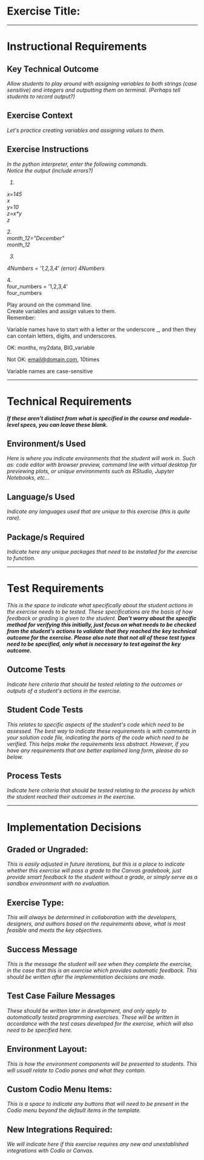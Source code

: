 # Exercise Title:
---
# Instructional Requirements
## Key Technical Outcome
<em>Allow students to play around with assigning variables to both strings (case sensitive) and integers and outputting them on terminal. (Perhaps tell students to record output?)
</em>

## Exercise Context
<em> Let's practice creating variables and assigning values to them.  </em>

## Exercise Instructions
<em>In the python interpreter, enter the following commands.<br>
Notice the output (include errors?)<br>

1. <br>
x=145<br>
x<br>
y=10<br>
z=x*y<br>
z<br>

2.<br>
month_12="December"<br>
month_12<br>

3. <br>
4Numbers = '1,2,3,4'  (error)
4Numbers
</em>

4.<br>
four_numbers = '1,2,3,4'<br>
four_numbers<br>

Play around on the command line.<br>
Create variables and assign values to them.<br>
Remember:<br>

Variable names have to start with a letter or the underscore _, and then they can contain
letters, digits, and underscores.<br>

OK: months, my2data, BIG_variable<br>

Not OK: email@domain.com, 10times<br>

Variable names are case-sensitive<br>

---
# Technical Requirements
<em><strong>If these aren't distinct from what is specified in the course and module-level specs, you can leave these blank.</strong></em>

## Environment/s Used
<em>Here is where you indicate environments that the student will work in. Such as: code editor with browser preview, command line with virtual desktop for previewing plots, or unique environments such as RStudio, Jupyter Notebooks, etc...</em>

## Language/s Used
<em>Indicate any languages used that are unique to this exercise (this is quite rare).</em>

## Package/s Required
<em>Indicate here any unique packages that need to be installed for the exercise to function.</em>

---
# Test Requirements
<em>This is the space to indicate what specifically about the student actions in the exercise needs to be tested. These specifications are the basis of how feedback or grading is given to the student. <strong>Don't worry about the specific method for verifying this initially, just focus on what needs to be checked from the student's actions to validate that they reached the key technical outcome for the exercise. Please also note that not all of these test types need to be specified, only what is necessary to test against the key outcome.</strong></em>

## Outcome Tests
<em>Indicate here criteria that should be tested relating to the outcomes or outputs of a student's actions in the exercise.</em>

## Student Code Tests
<em>This relates to specific aspects of the student's code which need to be assessed. The best way to indicate these requirements is with comments in your solution code file, indicating the parts of the code which need to be verified. This helps make the requirements less abstract. However, if you have any requirements that are better explained long form, please do so below.</em>

## Process Tests
<em>Indicate here criteria that should be tested relating to the process by which the student reached their outcomes in the exercise.</em>

---
#  Implementation Decisions

## Graded or Ungraded:
<em>This is easily adjusted in future iterations, but this is a place to indicate whether this exercise will pass a grade to the Canvas gradebook, just provide smart feedback to the student without a grade, or simply serve as a sandbox environment with no evaluation.</em>

## Exercise Type:
<em>This will always be determined in collaboration with the developers, designers, and authors based on the requirements above, what is most feasible and meets the key objectives.</em>

## Success Message
<em>This is the message the student will see when they complete the exercise, in the case that this is an exercise which provides automatic feedback. This should be written after the implementation decisions are made.</em>

## Test Case Failure Messages
<em>These should be written later in development, and only apply to automatically tested programming exercises. These will be written in accordance with the test cases developed for the exercise, which will also need to be specified here.</em>

## Environment Layout:
<em>This is how the environment components will be presented to students. This will usuall relate to Codio panes and what they contain.</em>

## Custom Codio Menu Items:
<em>This is a space to indicate any buttons that will need to be present in the Codio menu beyond the default items in the template.</em>

## New Integrations Required:
<em>We will indicate here if this exercise requires any new and unestablished integrations with Codio or Canvas.</em>
